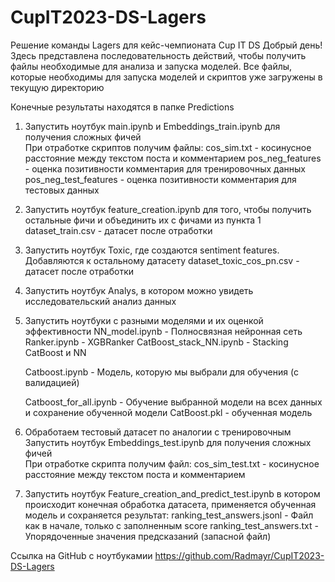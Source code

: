 # CupIT2023-DS-Lagers
Решение команды Lagers для кейс-чемпионата Cup IT DS
Добрый день!
Здесь представлена последовательность действий, чтобы получить файлы необходимые для анализа и запуска моделей.
Все файлы, которые необходимы для запуска моделей и скриптов уже загружены в текущую директорию

Конечные результаты находятся в папке Predictions

1. Запустить ноутбук main.ipynb и Embeddings_train.ipynb для получения сложных фичей	
	При отработке скриптов получим файлы:
		cos_sim.txt - косинусное расстояние между текстом поста и комментарием
		pos_neg_features - оценка позитивности комментария для тренировочных данных
		pos_neg_test_features - оценка позитивности комментария для тестовых данных

2. Запустить ноутбук feature_creation.ipynb для того, чтобы получить остальные фичи и объединить их с фичами из пункта 1
	dataset_train.csv - датасет после отработки 

3. Запустить ноутбук Toxic, где создаются sentiment features. Добавляются к остальному датасету
	dataset_toxic_cos_pn.csv - датасет после отработки
	
3. Запустить ноутбук Analys, в котором можно увидеть исследовательский анализ данных

4. Запустить ноутбуки с разными моделями и их оценкой эффективности
	NN_model.ipynb - Полносвязная нейронная сеть
	Ranker.ipynb - XGBRanker
	CatBoost_stack_NN.ipynb - Stacking CatBoost и NN

	Catboost.ipynb  - Модель, которую мы выбрали для обучения (с валидацией)

	Catboost_for_all.ipynb - Обучение выбранной модели на всех данных и сохранение обученной модели
	CatBoost.pkl - обученная модель

5. Обработаем тестовый датасет по аналогии с тренировочным
   Запустить ноутбук Embeddings_test.ipynb для получения сложных фичей	
	При отработке скрипта получим файл:
		cos_sim_test.txt - косинусное расстояние между текстом поста и комментарием
		
		
6. Запустить ноутбук Feature_creation_and_predict_test.ipynb в котором происходит конечная обработка датасета,
применяется обученная модель и сохраняется результат:
	ranking_test_answers.jsonl - Файл как в начале, только с заполненным score
	ranking_test_answers.txt - Упорядоченные значения предсказаний (запасной файл)

Ссылка на GitHub с ноутбукамии
https://github.com/Radmayr/CupIT2023-DS-Lagers
